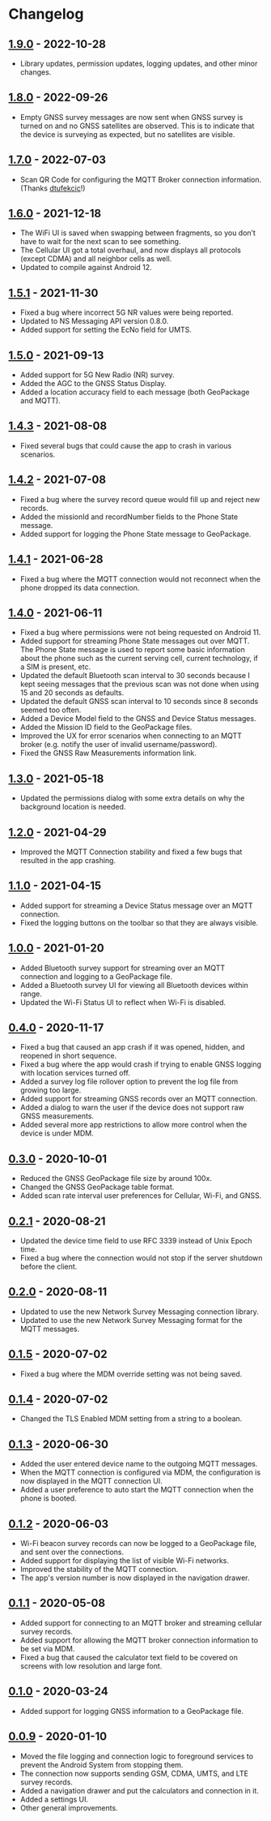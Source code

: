 # Changelog

## [1.9.0](https://github.com/christianrowlands/android-network-survey/releases/tag/v1.9.0) - 2022-10-28
* Library updates, permission updates, logging updates, and other minor changes.

## [1.8.0](https://github.com/christianrowlands/android-network-survey/releases/tag/v1.8.0) - 2022-09-26
* Empty GNSS survey messages are now sent when GNSS survey is turned on and no GNSS satellites are 
  observed. This is to indicate that the device is surveying as expected, but no satellites are visible.

## [1.7.0](https://github.com/christianrowlands/android-network-survey/releases/tag/v1.7.0) - 2022-07-03
* Scan QR Code for configuring the MQTT Broker connection information. (Thanks [dtufekcic](https://github.com/dtufekcic)!)

## [1.6.0](https://github.com/christianrowlands/android-network-survey/releases/tag/v1.6.0) - 2021-12-18

* The WiFi UI is saved when swapping between fragments, so you don’t have to wait for the next scan to see something.
* The Cellular UI got a total overhaul, and now displays all protocols (except CDMA) and all neighbor cells as well.
* Updated to compile against Android 12.

## [1.5.1](https://github.com/christianrowlands/android-network-survey/releases/tag/v1.5.1) - 2021-11-30

* Fixed a bug where incorrect 5G NR values were being reported.
* Updated to NS Messaging API version 0.8.0.
* Added support for setting the EcNo field for UMTS.

## [1.5.0](https://github.com/christianrowlands/android-network-survey/releases/tag/v1.5.0) - 2021-09-13

* Added support for 5G New Radio (NR) survey.
* Added the AGC to the GNSS Status Display.
* Added a location accuracy field to each message (both GeoPackage and MQTT).

## [1.4.3](https://github.com/christianrowlands/android-network-survey/releases/tag/v1.4.3) - 2021-08-08

* Fixed several bugs that could cause the app to crash in various scenarios.

## [1.4.2](https://github.com/christianrowlands/android-network-survey/releases/tag/v1.4.2) - 2021-07-08

* Fixed a bug where the survey record queue would fill up and reject new records.
* Added the missionId and recordNumber fields to the Phone State message.
* Added support for logging the Phone State message to GeoPackage.

## [1.4.1](https://github.com/christianrowlands/android-network-survey/releases/tag/v1.4.1) - 2021-06-28

* Fixed a bug where the MQTT connection would not reconnect when the phone dropped its data
  connection.

## [1.4.0](https://github.com/christianrowlands/android-network-survey/releases/tag/v1.4.0) - 2021-06-11

* Fixed a bug where permissions were not being requested on Android 11.
* Added support for streaming Phone State messages out over MQTT. The Phone State message is used to
  report some basic information about the phone such as the current serving cell, current
  technology, if a SIM is present, etc.
* Updated the default Bluetooth scan interval to 30 seconds because I kept seeing messages that the
  previous scan was not done when using 15 and 20 seconds as defaults.
* Updated the default GNSS scan interval to 10 seconds since 8 seconds seemed too often.
* Added a Device Model field to the GNSS and Device Status messages.
* Added the Mission ID field to the GeoPackage files.
* Improved the UX for error scenarios when connecting to an MQTT broker (e.g. notify the user of
  invalid username/password).
* Fixed the GNSS Raw Measurements information link.

## [1.3.0](https://github.com/christianrowlands/android-network-survey/releases/tag/v1.3.0) - 2021-05-18

* Updated the permissions dialog with some extra details on why the background location is needed.

## [1.2.0](https://github.com/christianrowlands/android-network-survey/releases/tag/v1.2.0) - 2021-04-29

* Improved the MQTT Connection stability and fixed a few bugs that resulted in the app crashing.

## [1.1.0](https://github.com/christianrowlands/android-network-survey/releases/tag/v1.1.0) - 2021-04-15

* Added support for streaming a Device Status message over an MQTT connection.
* Fixed the logging buttons on the toolbar so that they are always visible.

## [1.0.0](https://github.com/christianrowlands/android-network-survey/releases/tag/v1.0.0) - 2021-01-20

* Added Bluetooth survey support for streaming over an MQTT connection and logging to a GeoPackage
  file.
* Added a Bluetooth survey UI for viewing all Bluetooth devices within range.
* Updated the Wi-Fi Status UI to reflect when Wi-Fi is disabled.

## [0.4.0](https://github.com/christianrowlands/android-network-survey/releases/tag/v0.4.0) - 2020-11-17

* Fixed a bug that caused an app crash if it was opened, hidden, and reopened in short sequence.
* Fixed a bug where the app would crash if trying to enable GNSS logging with location services
  turned off.
* Added a survey log file rollover option to prevent the log file from growing too large.
* Added support for streaming GNSS records over an MQTT connection.
* Added a dialog to warn the user if the device does not support raw GNSS measurements.
* Added several more app restrictions to allow more control when the device is under MDM.

## [0.3.0](https://github.com/christianrowlands/android-network-survey/releases/tag/v0.3.0) - 2020-10-01

* Reduced the GNSS GeoPackage file size by around 100x.
* Changed the GNSS GeoPackage table format.
* Added scan rate interval user preferences for Cellular, Wi-Fi, and GNSS.

## [0.2.1](https://github.com/christianrowlands/android-network-survey/releases/tag/v0.2.1) - 2020-08-21

* Updated the device time field to use RFC 3339 instead of Unix Epoch time.
* Fixed a bug where the connection would not stop if the server shutdown before the client.

## [0.2.0](https://github.com/christianrowlands/android-network-survey/releases/tag/v0.2.0) - 2020-08-11

* Updated to use the new Network Survey Messaging connection library.
* Updated to use the new Network Survey Messaging format for the MQTT messages.

## [0.1.5](https://github.com/christianrowlands/android-network-survey/releases/tag/v0.1.5) - 2020-07-02

* Fixed a bug where the MDM override setting was not being saved.

## [0.1.4](https://github.com/christianrowlands/android-network-survey/releases/tag/v0.1.4) - 2020-07-02

* Changed the TLS Enabled MDM setting from a string to a boolean.

## [0.1.3](https://github.com/christianrowlands/android-network-survey/releases/tag/v0.1.3) - 2020-06-30

* Added the user entered device name to the outgoing MQTT messages.
* When the MQTT connection is configured via MDM, the configuration is now displayed in the MQTT
  connection UI.
* Added a user preference to auto start the MQTT connection when the phone is booted.

## [0.1.2](https://github.com/christianrowlands/android-network-survey/releases/tag/v0.1.2) - 2020-06-03

* Wi-Fi beacon survey records can now be logged to a GeoPackage file, and sent over the connections.
* Added support for displaying the list of visible Wi-Fi networks.
* Improved the stability of the MQTT connection.
* The app's version number is now displayed in the navigation drawer.

## [0.1.1](https://github.com/christianrowlands/android-network-survey/releases/tag/v0.1.1) - 2020-05-08

* Added support for connecting to an MQTT broker and streaming cellular survey records.
* Added support for allowing the MQTT broker connection information to be set via MDM.
* Fixed a bug that caused the calculator text field to be covered on screens with low resolution and
  large font.

## [0.1.0](https://github.com/christianrowlands/android-network-survey/releases/tag/release-0.1.0) - 2020-03-24

* Added support for logging GNSS information to a GeoPackage file.

## [0.0.9](https://github.com/christianrowlands/android-network-survey/releases/tag/release-0.0.9) - 2020-01-10

* Moved the file logging and connection logic to foreground services to prevent the Android System
  from stopping them.
* The connection now supports sending GSM, CDMA, UMTS, and LTE survey records.
* Added a navigation drawer and put the calculators and connection in it.
* Added a settings UI.
* Other general improvements.
